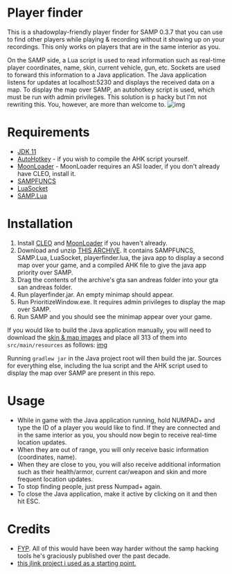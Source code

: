 # Player finder
This is a shadowplay-friendly player finder for SAMP 0.3.7 that you can use to find other players while playing & recording without it showing up on your recordings. This only works on players that are in the same interior as you. 

On the SAMP side, a Lua script is used to read information such as real-time player coordinates, name, skin, current vehicle, gun, etc. Sockets are used to forward this information to a Java application. The Java application listens for updates at localhost:5230 and displays the received data on a map. To display the map over SAMP, an autohotkey script is used, which must be run with admin privileges. This solution is p hacky but I'm not rewriting this. You, however, are more than welcome to.
![img](https://i.imgur.com/AOXesbX.jpg)

# Requirements
* [JDK 11](https://jdk.java.net/archive/)
* [AutoHotkey](https://www.autohotkey.com/) - if you wish to compile the AHK script yourself.
* [MoonLoader](https://gtaforums.com/topic/890987-moonloader/) - MoonLoader requires an ASI loader, if you don't already have CLEO, install it.
* [SAMPFUNCS](https://blast.hk/threads/17/page-138#post-279414)
* [LuaSocket](https://blast.hk/threads/16031/)
* [SAMP.Lua](https://github.com/THE-FYP/SAMP.Lua)

# Installation
1) Install [CLEO](https://cleo.li/) and [MoonLoader](https://gtaforums.com/topic/890987-moonloader/) if you haven't already.
2) Download and unzip [THIS ARCHIVE](https://www.upload.ee/files/11111883/playerfinder.rar.html). It contains SAMPFUNCS, SAMP.Lua, LuaSocket, playerfinder.lua, the java app to display a second map over your game, and a compiled AHK file to give the java app priority over SAMP.
3) Drag the contents of the archive's gta san andreas folder into your gta san andreas folder.
4) Run playerfinder.jar. An empty minimap should appear.
5) Run PrioritizeWindow.exe. It requires admin privileges to display the map over SAMP.
6) Run SAMP and you should see the minimap appear over your game.

If you would like to build the Java application manually, you will need to download the [skin & map images](https://www.upload.ee/files/11121136/gui.rar.html) and place all 313 of them into `src/main/resources` as follows: [img](https://i.imgur.com/TAF8HRe.png "Structure")

Running `gradlew jar` in the Java project root will then build the jar. Sources for everything else, including the lua script and the AHK script used to display the map over SAMP are present in this repo.

# Usage
* While in game with the Java application running, hold NUMPAD+ and type the ID of a player you would like to find. If they are connected and in the same interior as you, you should now begin to receive real-time location updates.
* When they are out of range, you will only receive basic information (coordinates, name).
* When they are close to you, you will also receive additional information such as their health/armor, current car/weapon and skin and more frequent location updates.
* To stop finding people, just press Numpad+ again.
* To close the Java application, make it active by clicking on it and then hit ESC.

# Credits
* [FYP](https://github.com/THE-FYP). All of this would have been way harder without the samp hacking tools he's graciously published over the past decade.
* [this jlink project i used as a starting point.](https://bitbucket.org/FlPe/javafx_jlink_example/src/master/)
